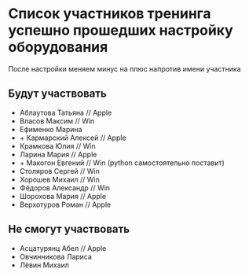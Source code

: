 # Список участников тренинга успешно прошедших настройку оборудования
После настройки меняем минус на плюс напротив имени участника

## Будут участвовать
- Аблаутова Татьяна // Apple
- Власов Максим // Win
- Ефименко Марина
- \+ Кармарский Алексей // Apple 
- Крамкова Юлия // Win
- Ларина Мария // Apple
- \+ Макогон Евгений // Win (python самостоятельно поставит)
- Столяров Сергей // Win
- Хорошев Михаил // Win
- Фёдоров Александр // Win
- Шорохова Мария // Apple
- Верхотуров Роман // Apple

## Не смогут участвовать

- Асцатурянц Абел // Apple
- Овчинникова Лариса
- Лёвин Михаил
